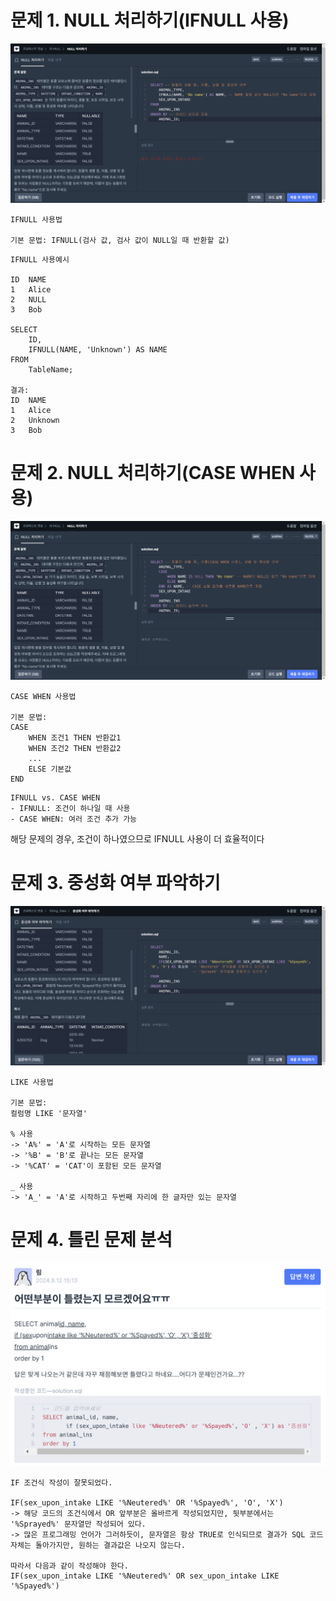 # 문제 1. NULL 처리하기(IFNULL 사용)
![문제 1](https://github.com/bird-one-00/sql_til/blob/main/SQL/img/%EC%8A%A4%ED%81%AC%EB%A6%B0%EC%83%B7%202024-11-16%20082457.png)
```
IFNULL 사용법

기본 문법: IFNULL(검사 값, 검사 값이 NULL일 때 반환할 값)
```
```
IFNULL 사용예시

ID	NAME
1	Alice
2	NULL
3	Bob

SELECT 
    ID,
    IFNULL(NAME, 'Unknown') AS NAME
FROM 
    TableName;

결과:
ID	NAME
1	Alice
2	Unknown
3	Bob
```

# 문제 2. NULL 처리하기(CASE WHEN 사용)
![문제 2](https://github.com/bird-one-00/sql_til/blob/main/SQL/img/%EC%8A%A4%ED%81%AC%EB%A6%B0%EC%83%B7%202024-11-16%20084011.png)
```
CASE WHEN 사용법

기본 문법:
CASE
    WHEN 조건1 THEN 반환값1
    WHEN 조건2 THEN 반환값2
    ...
    ELSE 기본값
END
```
```
IFNULL vs. CASE WHEN
- IFNULL: 조건이 하나일 때 사용
- CASE WHEN: 여러 조건 추가 가능
```
해당 문제의 경우, 조건이 하나였으므로 IFNULL 사용이 더 효율적이다

# 문제 3. 중성화 여부 파악하기
![문제 3](https://github.com/bird-one-00/sql_til/blob/main/SQL/img/%EC%8A%A4%ED%81%AC%EB%A6%B0%EC%83%B7%202024-11-16%20084924.png)
```
LIKE 사용법

기본 문법:
컬럼명 LIKE '문자열'

% 사용
-> 'A%' = 'A'로 시작하는 모든 문자열
-> '%B' = 'B'로 끝나는 모든 문자열
-> '%CAT' = 'CAT'이 포함된 모든 문자열

_ 사용
-> 'A_' = 'A'로 시작하고 두번째 자리에 한 글자만 있는 문자열
```

# 문제 4. 틀린 문제 분석
![문제 4](https://github.com/bird-one-00/sql_til/blob/main/SQL/img/%EC%8A%A4%ED%81%AC%EB%A6%B0%EC%83%B7%202024-11-16%20085433.png)
```
IF 조건식 작성이 잘못되었다.

IF(sex_upon_intake LIKE '%Neutered%' OR '%Spayed%', 'O', 'X')
-> 해당 코드의 조건식에서 OR 앞부분은 올바르게 작성되었지만, 뒷부분에서는 '%Sprayed%' 문자열만 작성되어 있다.
-> 많은 프로그래밍 언어가 그러하듯이, 문자열은 항상 TRUE로 인식되므로 결과가 SQL 코드 자체는 돌아가지만, 원하는 결과값은 나오지 않는다.

따라서 다음과 같이 작성해야 한다.
IF(sex_upon_intake LIKE '%Neutered%' OR sex_upon_intake LIKE '%Spayed%')